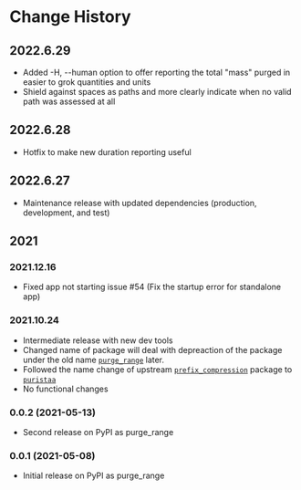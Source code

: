 # Change History

## 2022.6.29

* Added -H, --human option to offer reporting the total "mass" purged in easier to grok quantities and units
* Shield against spaces as paths and more clearly indicate when no valid path was assessed at all

## 2022.6.28

* Hotfix to make new duration reporting useful

## 2022.6.27

* Maintenance release with updated dependencies (production, development, and test)

## 2021
### 2021.12.16

* Fixed app not starting issue #54 (Fix the startup error for standalone app)

### 2021.10.24

* Intermediate release with new dev tools
* Changed name of package will deal with depreaction of the package under the old name [`purge_range`](https://pypi.org/project/purge-range/) later.
* Followed the name change of upstream [`prefix_compression`](https://pypi.org/project/prefix-compression/) package to [`puristaa`](https://pypi.org/project/puristaa/)
* No functional changes

### 0.0.2 (2021-05-13)

* Second release on PyPI as purge_range

### 0.0.1 (2021-05-08)

* Initial release on PyPI as purge_range

